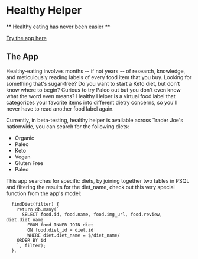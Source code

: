# Healthy Helper

** Healthy eating has never been easier **

[Try the app here](https://radiant-cliffs-99607.herokuapp.com/)

## The App

Healthy-eating involves months -- if not years -- of research, knowledge, and meticulously reading labels of every food item that you buy.
Looking for something that's sugar-free? Do you want to start a Keto diet, but don't know where to begin? Curious to try Paleo out but you don't even know what the word even means? Healthy Helper is a virtual food label that categorizes your favorite items into different dietry concerns,
so you'll never have to read another food label again.

Currently, in beta-testing, healthy helper is available across Trader Joe's nationwide, you can search for the following diets:

* Organic
* Paleo
* Keto
* Vegan
* Gluten Free
* Paleo


This app searches for specific diets, by joining together two tables in PSQL and filtering the results for the diet_name, check out this very special function from the app's model:

```
  findDiet(filter) {
    return db.many(`
      SELECT food.id, food.name, food.img_url, food.review, diet.diet_name
        FROM food INNER JOIN diet
        ON food.diet_id = diet.id
        WHERE diet.diet_name = $/diet_name/
    ORDER BY id
    `, filter);
  },

```
